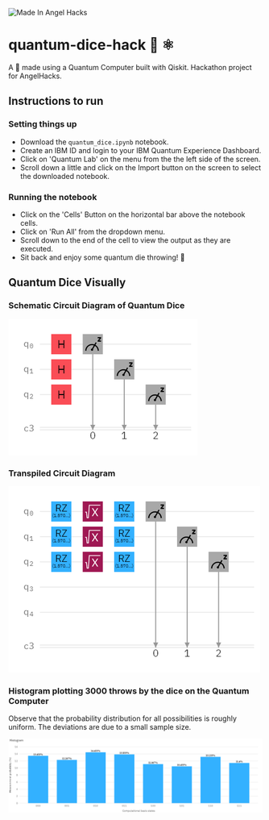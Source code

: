 ![Made In Angel Hacks](https://img.shields.io/badge/Made%20In-Angel%20Hacks-yellow)

# quantum-dice-hack :game_die: ⚛️
A :game_die: made using a Quantum Computer built with Qiskit. Hackathon project for AngelHacks.

## Instructions to run

### Setting things up
- Download the ```quantum_dice.ipynb``` notebook.
- Create an IBM ID and login to your IBM Quantum Experience Dashboard.
- Click on 'Quantum Lab' on the menu from the the left side of the screen.
- Scroll down a little and click on the Import button on the screen to select the downloaded notebook.

### Running the notebook
- Click on the 'Cells' Button on the horizontal bar above the notebook cells.
- Click on 'Run All' from the dropdown menu.
- Scroll down to the end of the cell to view the output as they are executed.
- Sit back and enjoy some quantum die throwing! :game_die: 

## Quantum Dice Visually

### Schematic Circuit Diagram of Quantum Dice

![Circuit Diagram](https://github.com/indujaaaa/quantum-dice-hack/blob/main/images/circuit-klpe3vs2.png)

### Transpiled Circuit Diagram

![Transpiled Circuit](https://github.com/indujaaaa/quantum-dice-hack/blob/main/images/circuit-klpkkpyq.png)

### Histogram plotting 3000 throws by the dice on the Quantum Computer
Observe that the probability distribution for all possibilities is roughly uniform. The deviations are due to a small sample size.

 ![Histogram](https://github.com/indujaaaa/quantum-dice-hack/blob/main/images/histogram.png)
